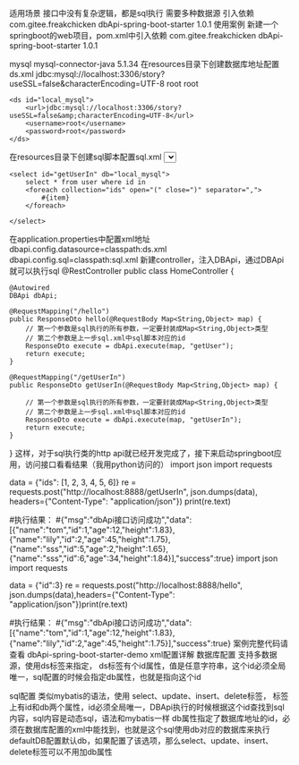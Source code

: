 适用场景
接口中没有复杂逻辑，都是sql执行
需要多种数据源
引入依赖
<dependency>
    <groupId>com.gitee.freakchicken</groupId>
    <artifactId>dbApi-spring-boot-starter</artifactId>
    <version>1.0.1</version>
</dependency>
使用案例
新建一个springboot的web项目，pom.xml中引入依赖
<dependency>
    <groupId>com.gitee.freakchicken</groupId>
    <artifactId>dbApi-spring-boot-starter</artifactId>
    <version>1.0.1</version>
</dependency>
<!--需要引入数据库的jdbc驱动-->
<dependency>
    <groupId>mysql</groupId>
    <artifactId>mysql-connector-java</artifactId>
    <version>5.1.34</version>
</dependency>
在resources目录下创建数据库地址配置ds.xml
<datasource>
    <ds id="mysql">
        <!--注意xml下&符号要写成&amp;-->
        <url>jdbc:mysql://localhost:3306/story?useSSL=false&amp;characterEncoding=UTF-8</url>
        <username>root</username>
        <password>root</password>
    </ds>

    <ds id="local_mysql">
        <url>jdbc:mysql://localhost:3306/story?useSSL=false&amp;characterEncoding=UTF-8</url>
        <username>root</username>
        <password>root</password>
    </ds>

</datasource>
在resources目录下创建sql脚本配置sql.xml
<sql>
    <select id="getUser" db="mysql">
        select * from user
        <where>
            <if test = "id != null">
                id &lt;= #{id}
            </if>
        </where>
    </select>

    <select id="getUserIn" db="local_mysql">
        select * from user where id in
        <foreach collection="ids" open="(" close=")" separator=",">
            #{item}
        </foreach>

    </select>

</sql>
在application.properties中配置xml地址
dbapi.config.datasource=classpath:ds.xml
dbapi.config.sql=classpath:sql.xml
新建controller，注入DBApi，通过DBApi就可以执行sql
@RestController
public class HomeController {

    @Autowired
    DBApi dbApi;

    @RequestMapping("/hello")
    public ResponseDto hello(@RequestBody Map<String,Object> map) {
        // 第一个参数是sql执行的所有参数，一定要封装成Map<String,Object>类型
        // 第二个参数是上一步sql.xml中sql脚本对应的id
        ResponseDto execute = dbApi.execute(map, "getUser");
        return execute;
    }

    @RequestMapping("/getUserIn")
    public ResponseDto getUserIn(@RequestBody Map<String,Object> map) {

        // 第一个参数是sql执行的所有参数，一定要封装成Map<String,Object>类型
        // 第二个参数是上一步sql.xml中sql脚本对应的id
        ResponseDto execute = dbApi.execute(map, "getUserIn");
        return execute;
    }
}
这样，对于sql执行类的http api就已经开发完成了，接下来启动springboot应用，访问接口看看结果（我用python访问的）
import json
import requests

data = {"ids": [1, 2, 3, 4, 5, 6]}
re = requests.post("http://localhost:8888/getUserIn", json.dumps(data), headers={"Content-Type": "application/json"})
print(re.text)


#执行结果：
#{"msg":"dbApi接口访问成功","data":[{"name":"tom","id":1,"age":12,"height":1.83},{"name":"lily","id":2,"age":45,"height":1.75},{"name":"sss","id":5,"age":2,"height":1.65},{"name":"sss","id":6,"age":34,"height":1.84}],"success":true}
import json
import requests

data = {"id":3}
re = requests.post("http://localhost:8888/hello", json.dumps(data),headers={"Content-Type": "application/json"})print(re.text)


#执行结果：
#{"msg":"dbApi接口访问成功","data":[{"name":"tom","id":1,"age":12,"height":1.83},{"name":"lily","id":2,"age":45,"height":1.75}],"success":true}
案例完整代码请查看 dbApi-spring-boot-starter-demo
xml配置详解
数据库配置
支持多数据源，使用ds标签来指定， ds标签有个id属性，值是任意字符串，这个id必须全局唯一，sql配置的时候会指定db属性，也就是指向这个id

<datasource>
    <ds id="">
        <url></url>
        <username></username>
        <password></password>
    </ds>
</datasource>
sql配置
类似mybatis的语法，使用 select、update、insert、delete标签， 标签上有id和db两个属性，id必须全局唯一，DBApi执行的时候根据这个id查找到sql内容，sql内容是动态sql，语法和mybatis一样 db属性指定了数据库地址的id，必须在数据库配置的xml中能找到，也就是这个sql使用db对应的数据库来执行
defaultDB配置默认db，如果配置了该选项，那么select、update、insert、delete标签可以不用加db属性